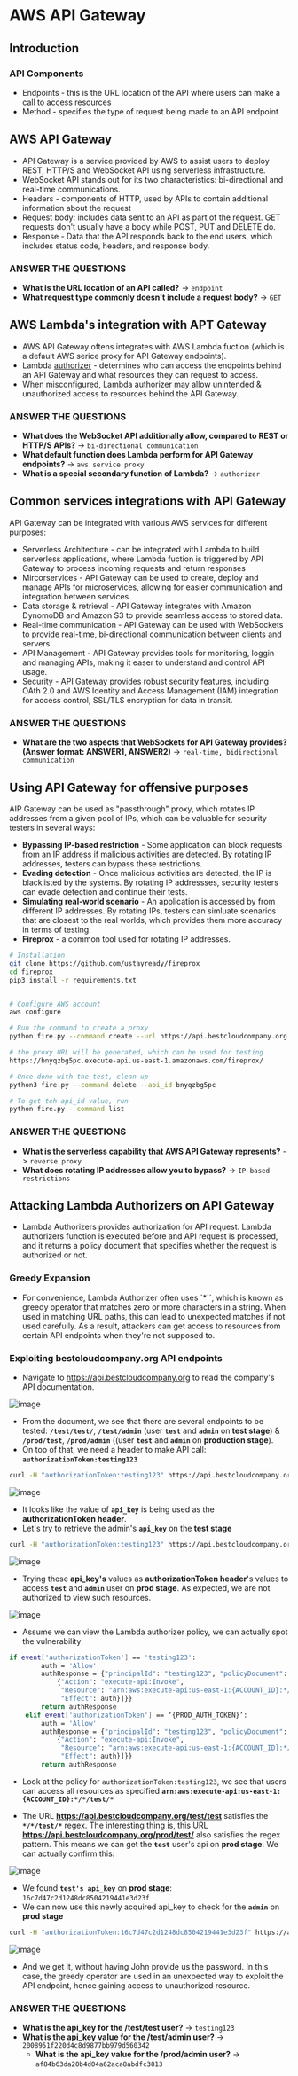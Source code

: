# AWS API Gateway

## Introduction
### API Components
- Endpoints - this is the URL location of the API where users can make a call to access resources
- Method - specifies the type of request being made to an API endpoint
## AWS API Gateway
- API Gateway is a service provided by AWS to assist users to deploy REST, HTTP/S and WebSocket API using serverless infrastructure.
- WebSocket API stands out for its two characteristics: bi-directional and real-time communications.
- Headers - components of HTTP, used by APIs to contain additional information about the request
- Request body: includes data sent to an API as part of the request. GET requests don't usually have a body while POST, PUT and DELETE do.
- Response - Data that the API responds back to the end users, which includes status code, headers, and response body.

### ANSWER THE QUESTIONS
- **What is the URL location of an API called?**
-> `endpoint`
- **What request type commonly doesn't include a request body?**
-> `GET` 

## AWS Lambda's integration with APT Gateway
- AWS API Gateway oftens integrates with AWS Lambda fuction (which is a default AWS serice proxy for API Gateway endpoints).
- Lambda [authorizer](https://docs.aws.amazon.com/apigateway/latest/developerguide/apigateway-use-lambda-authorizer.html) - determines who can access the endpoints behind an API Gateway and what resources they can request to access.
- When misconfigured, Lambda authorizer may allow unintended & unauthorized access to resources behind the API Gateway.

### ANSWER THE QUESTIONS
- **What does the WebSocket API additionally allow, compared to REST or HTTP/S APIs?**
-> `bi-directional communication`
- **What default function does Lambda perform for API Gateway endpoints?**
-> `aws service proxy`
- **What is a special secondary function of Lambda?**
-> `authorizer` 

## Common services integrations with API Gateway
API Gateway can be integrated with various AWS services for different purposes:
- Serverless Architecture - can be integrated with Lambda to build serverless applications, where Lambda fuction is triggered by API Gateway to process incoming requests and return responses
- Mircorservices - API Gateway can be used to create, deploy and manage APIs for microservices, allowing for easier communication and integration between services
- Data storage & retrieval - API Gateway integrates with Amazon DynomoDB and Amazon S3 to provide seamless access to stored data.
- Real-time communication - API Gateway can be used with WebSockets to provide real-time, bi-directional communication between clients and servers.
- API Management - API Gateway provides tools for monitoring, loggin and managing APIs, making it easer to understand and control API usage.
- Security - API Gateway provides robust security features, including OAth 2.0 and AWS Identity and Access Management (IAM) integration for access control, SSL/TLS encryption for data in transit.

### ANSWER THE QUESTIONS
- **What are the two aspects that WebSockets for API Gateway provides? (Answer format: ANSWER1, ANSWER2)**
-> `real-time, bidirectional communication`

## Using API Gateway for offensive purposes
AIP Gateway can be used as "passthrough" proxy, which rotates IP addresses from a given pool of IPs, which can be valuable for security testers in several ways:
- **Bypassing IP-based restriction** -  Some application can block requests from an IP address if malicious activities are detected. By rotating IP addresses, testers can bypass these restrictions.
- **Evading detection** - Once malicious activities are detected, the IP is blacklisted by the systems. By rotating IP addressses, security testers can evade detection and continue their tests.
- **Simulating real-world scenario** - An application is accessed by from different IP addresses. By rotating IPs, testers can simluate scenarios that are closest to the real worlds, which provides them more accuracy in terms of testing.
- **Fireprox** - a common tool used for rotating IP addresses.

```bash
# Installation
git clone https://github.com/ustayready/fireprox
cd fireprox
pip3 install -r requirements.txt


# Configure AWS account
aws configure

# Run the command to create a proxy
python fire.py --command create --url https://api.bestcloudcompany.org

# the proxy URL will be generated, which can be used for testing
https://bnyqzbg5pc.execute-api.us-east-1.amazonaws.com/fireprox/

# Once done with the test, clean up
python3 fire.py --command delete --api_id bnyqzbg5pc

# To get teh api_id value, run
python fire.py --command list
```

### ANSWER THE QUESTIONS
- **What is the serverless capability that AWS API Gateway represents?**
-> `reverse proxy`
- **What does rotating IP addresses allow you to bypass?**
-> `IP-based restrictions`

## Attacking Lambda Authorizers on API Gateway
- Lambda Authorizers provides authorization for API request. Lambda authorizers function is executed before and API request is processed, and it returns a policy document that specifies whether the request is authorized or not.

### Greedy Expansion
- For convenience, Lambda Authorizer often uses `*``, which is known as greedy operator that matches zero or more characters in a string. When used in matching URL paths, this can lead to unexpected matches if not used carefully. As a result, attackers can get access to resources from certain API endpoints when they're not supposed to.

### Exploiting bestcloudcompany.org API endpoints
- Navigate to https://api.bestcloudcompany.org to read the company's API documentation.

![image](https://github.com/user-attachments/assets/e08e3e9b-460f-4545-b44f-e0fbf3630b74)

- From the document, we see that there are several endpoints to be tested: **`/test/test/`**, **`/test/admin`** (user **`test`** and **`admin`** on **test stage**) & **`/prod/test`**, **`/prod/admin`** ((user **`test`** and **`admin`** on **production stage**).
- On top of that, we need a header to make API call: **`authorizationToken:testing123`**

```bash
curl -H "authorizationToken:testing123" https://api.bestcloudcompany.org/test/test
```

![image](https://github.com/user-attachments/assets/8c878753-f70c-4ab5-8491-e5d32ecdad0b)

- It looks like the value of **`api_key`** is being used as the **authorizationToken header**.
- Let's try to retrieve the admin's **`api_key`** on the **test stage**

```bash
curl -H "authorizationToken:testing123" https://api.bestcloudcompany.org/test/admin
```

![image](https://github.com/user-attachments/assets/e2f8a685-1ff4-468e-bc98-f9b405ae0be2)

- Trying these **api_key's** values as **authorizationToken header**'s values to access **`test`** and **`admin`** user on **prod stage**. As expected, we are not authorized to view such resources.

![image](https://github.com/user-attachments/assets/7f0b621a-28a9-499a-8b11-a6475f0a8bc3)

- Assume we can view the Lambda authorizer policy, we can actually spot the vulnerability

```bash
if event['authorizationToken'] == 'testing123':
        auth = 'Allow'
        authResponse = {"principalId": "testing123", "policyDocument": {"Version": "2012-10-17", "Statement": [
            {"Action": "execute-api:Invoke",
             "Resource": "arn:aws:execute-api:us-east-1:{ACCOUNT_ID}:*/*/test/*",
             "Effect": auth}]}}
        return authResponse
    elif event['authorizationToken'] == ‘{PROD_AUTH_TOKEN}’:
        auth = 'Allow'
        authResponse = {"principalId": "testing123", "policyDocument": {"Version": "2012-10-17", "Statement": [
            {"Action": "execute-api:Invoke",
             "Resource": "arn:aws:execute-api:us-east-1:{ACCOUNT_ID}:*/*/prod/*",
             "Effect": auth}]}}
        return authResponse
```

- Look at the policy for `authorizationToken:testing123`, we see that users can access all resources as specified **`arn:aws:execute-api:us-east-1:{ACCOUNT_ID}:*/*/test/*`**

- The URL **https://api.bestcloudcompany.org/test/test** satisfies the **`*/*/test/*`** regex. The interesting thing is, this URL **https://api.bestcloudcompany.org/prod/test/** also satisfies the regex pattern. This means we can get the **`test`** user's api on **prod stage**. We can actually confirm this:

![image](https://github.com/user-attachments/assets/02b54f82-28e2-4aee-b2c7-e7203c88c6cd)

- We found **`test's api_key`** on **prod stage**: `16c7d47c2d1248dc8504219441e3d23f`
- We can now use this newly acquired api_key to check for the **`admin`** on **prod stage**

```bash
curl -H "authorizationToken:16c7d47c2d1248dc8504219441e3d23f" https://api.bestcloudcompany.org/prod/admin
```

![image](https://github.com/user-attachments/assets/5b83c10f-2d73-4355-a5dd-e67cbd5cd4c0)

- And we get it, without having John provide us the password. In this case, the greedy operator are used in an unexpected way to exploit the API endpoint, hence gaining access to unauthorized resource.

### ANSWER THE QUESTIONS
- **What is the api_key for the /test/test user?**
-> `testing123`
- **What is the api_key value for the /test/admin user?**
-> `2008951f220d4c8d9877bb979d560342`
  - **What is the api_key value for the /prod/admin user?**
-> `af84b63da20b4d04a62aca8abdfc3813`
